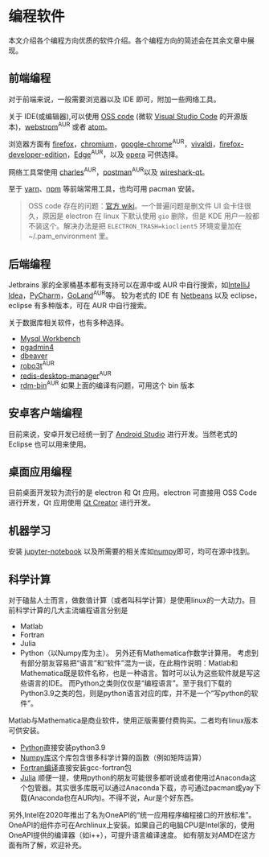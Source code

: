 # 编程软件

本文介绍各个编程方向优质的软件介绍。各个编程方向的简述会在其余文章中展现。

## 前端编程

对于前端来说，一般需要浏览器以及 IDE 即可，附加一些网络工具。

关于 IDE(或编辑器),可以使用 [OSS code](https://www.archlinux.org/packages/community/x86_64/code/) (微软 [Visual Studio Code](https://aur.archlinux.org/packages/visual-studio-code-bin/) 的开源版本)，[webstrom](https://aur.archlinux.org/packages/webstorm/)<sup>AUR</sup> 或者 [atom](https://archlinux.org/packages/community/x86_64/atom/)。

浏览器方面有 [firefox](https://archlinux.org/packages/extra/x86_64/firefox/)，[chromium](https://archlinux.org/packages/extra/x86_64/chromium/)，[google-chrome](https://aur.archlinux.org/packages/google-chrome/)<sup>AUR</sup>，[vivaldi](https://archlinux.org/packages/community/x86_64/vivaldi/)，[firefox-developer-edition](https://www.archlinux.org/packages/community/x86_64/firefox-developer-edition/)，[Edge](https://aur.archlinux.org/packages/microsoft-edge-dev-bin/)<sup>AUR</sup>，以及 [opera](https://archlinux.org/packages/community/x86_64/opera/) 可供选择。

网络工具常使用 [charles](https://aur.archlinux.org/packages/charles/)<sup>AUR</sup>，[postman](https://aur.archlinux.org/packages/postman-bin/)<sup>AUR</sup>以及 [wireshark-qt](https://archlinux.org/packages/community/x86_64/wireshark-qt/)。

至于 [yarn](https://www.archlinux.org/packages/community/any/yarn/)、[npm](https://www.archlinux.org/packages/community/any/npm/) 等前端常用工具，也均可用 pacman 安装。

> OSS code 存在的问题：[官方 wiki](https://wiki.archlinux.org/index.php/Visual_Studio_Code)。一个普遍问题是删文件 UI 会卡住很久，原因是 electron 在 linux 下默认使用 `gio` 删除，但是 KDE 用户一般都不装这个。解决办法是把 `ELECTRON_TRASH=kioclient5` 环境变量加在~/.pam_environment 里。

## 后端编程

Jetbrains 家的全家桶基本都有支持可以在源中或 AUR 中自行搜索，如[IntelliJ Idea](https://www.archlinux.org/packages/community/x86_64/intellij-idea-community-edition/)，[PyCharm](https://www.archlinux.org/packages/community/x86_64/pycharm-community-edition/)，[GoLand](https://aur.archlinux.org/packages/goland/)<sup>AUR</sup>等。
较为老式的 IDE 有 [Netbeans](https://www.archlinux.org/packages/community/any/netbeans/) 以及 eclipse，eclipse 有多种版本，可在 AUR 中自行搜索。

关于数据库相关软件，也有多种选择。

- [Mysql Workbench](https://www.archlinux.org/packages/community/x86_64/mysql-workbench/)
- [pgadmin4](https://www.archlinux.org/packages/community/x86_64/pgadmin4/)
- [dbeaver](https://www.archlinux.org/packages/community/x86_64/dbeaver/)
- [robo3t](https://aur.archlinux.org/packages/robo3t-bin/)<sup>AUR</sup>
- [redis-desktop-manager](https://aur.archlinux.org/packages/redis-desktop-manager/)<sup>AUR</sup>
- [rdm-bin](https://aur.archlinux.org/packages/rdm-bin/)<sup>AUR</sup> 如果上面的编译有问题，可用这个 bin 版本

## 安卓客户端编程

目前来说，安卓开发已经统一到了 [Android Studio](https://aur.archlinux.org/packages/android-studio/) 进行开发。当然老式的 Eclipse 也可以用来使用。

## 桌面应用编程

目前桌面开发较为流行的是 electron 和 Qt 应用。electron 可直接用 OSS Code 进行开发，Qt 应用使用 [Qt Creator](https://www.archlinux.org/packages/extra/x86_64/qtcreator/) 进行开发。

## 机器学习

安装 [jupyter-notebook](https://archlinux.org/packages/community/any/jupyter-notebook/) 以及所需要的相关库如[numpy](https://archlinux.org/packages/extra/x86_64/python-numpy/)即可，均可在源中找到。

## 科学计算

对于磕盐人士而言，做数值计算（或者叫科学计算）是使用linux的一大动力。目前科学计算的几大主流编程语言分别是
* Matlab
* Fortran
* Julia
* Python（以Numpy库为主）。
另外还有Mathematica作数学计算用。
考虑到有部分朋友容易把“语言”和“软件”混为一谈，在此稍作说明：Matlab和Mathematica既是软件名称，也是一种语言。暂时可以认为这些软件就是写这些语言的IDE。
而Python之类则仅仅是“编程语言”。至于我们下载的Python3.9之类的包，则是python语言对应的库，并不是一个“写python的软件”。

Matlab与Mathematica是商业软件，使用正版需要付费购买。二者均有linux版本可供安装。
- [Python](https://wiki.archlinux.org/title/Python)直接安装python3.9
- [Numpy库](https://archlinux.org/packages/extra/x86_64/python-numpy/)这个库包含很多科学计算的函数（例如矩阵运算）
- [Fortran编译](https://wiki.archlinux.org/title/GNU_Compiler_Collection)直接安装gcc-fortran包
- [Julia](https://wiki.archlinux.org/title/Julia)
顺便一提，使用python的朋友可能很多都听说或者使用过Anaconda这个包管器。其实很多库既可以通过Anaconda下载，亦可通过pacman或yay下载(Anaconda也在AUR内)。不得不说，Aur是个好东西。

另外,Intel在2020年推出了名为OneAPI的“统一应用程序编程接口的开放标准”。OneAPI的组件亦可在Archlinux上安装。如果自己的电脑CPU是Intel家的，使用OneAPI提供的编译器（如i++），可提升语言编译速度。
如有朋友对AMD在这方面有所了解，欢迎补充。
